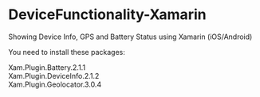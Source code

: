 # DeviceFunctionality-Xamarin
Showing Device Info, GPS and Battery Status using Xamarin (iOS/Android)

You need to install these packages:<br>

Xam.Plugin.Battery.2.1.1 <br>
Xam.Plugin.DeviceInfo.2.1.2 <br>
Xam.Plugin.Geolocator.3.0.4 <br>
